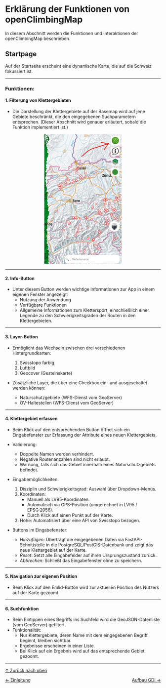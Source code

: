 # Erklärung der Funktionen von openClimbingMap

<a id="top"></a>
In diesem Abschnitt werden die Funktionen und Interaktionen der openClimbingMap beschrieben.

## Startpage

<div id="startpage"></div>
Auf der Startseite erscheint eine dynamische Karte, die auf die Schweiz fokussiert ist.

---

### Funktionen:

#### 1. **Filterung von Klettergebieten**
- Die Darstellung der Klettergebiete auf der Basemap wird auf jene Gebiete beschränkt, die den eingegebenen Suchparametern entsprechen. (Dieser Abschnitt wird genauer erläutert, sobald die Funktion implementiert ist.)

<div style="text-align: center;">
  <img src="bilder/Filterfunktion.jpg" alt="Filterfunktion der Klettergebiete" style="width: 50%; height: auto;">
</div>

---

#### 2. **Info-Button**
- Unter diesem Button werden wichtige Informationen zur App in einem eigenen Fenster angezeigt:
  - Nutzung der Anwendung
  - Verfügbare Funktionen
  - Allgemeine Informationen zum Klettersport, einschließlich einer Legende zu den Schwierigkeitsgraden der Routen in den Klettergebieten.

---

#### 3. **Layer-Button**
- Ermöglicht das Wechseln zwischen drei verschiedenen Hintergrundkarten:
  1. Swisstopo farbig
  2. Luftbild
  3. Geocover (Gesteinskarte)

- Zusätzliche Layer, die über eine Checkbox ein- und ausgeschaltet werden können:
  - Naturschutzgebiete (WFS-Dienst vom GeoServer)
  - ÖV-Haltestellen (WFS-Dienst vom GeoServer)

---

#### 4. **Klettergebiet erfassen**
- Beim Klick auf den entsprechenden Button öffnet sich ein Eingabefenster zur Erfassung der Attribute eines neuen Klettergebiets.

- Validierung:
  - Doppelte Namen werden verhindert.
  - Negative Routenanzahlen sind nicht erlaubt.
  - Warnung, falls sich das Gebiet innerhalb eines Naturschutzgebiets befindet.

- Eingabemöglichkeiten:
  1. Disziplin und Schwierigkeitsgrad: Auswahl über Dropdown-Menüs.
  2. Koordinaten:
     - Manuell als LV95-Koordinaten.
     - Automatisch via GPS-Position (umgerechnet in LV95 / EPSG:2056).
     - Durch Klick auf einen Punkt auf der Karte.
  3. Höhe: Automatisiert über eine API von Swisstopo bezogen.

- Buttons im Eingabefenster:
  - *Hinzufügen*: Überträgt die eingegebenen Daten via FastAPI-Schnittstelle in die PostgreSQL/PostGIS-Datenbank und zeigt das neue Klettergebiet auf der Karte.
  - *Reset*: Setzt alle Eingabefelder auf ihren Ursprungszustand zurück.
  - *Abbrechen*: Schließt das Eingabefenster ohne zu speichern.

---

#### 5. **Navigation zur eigenen Position**
- Beim Klick auf den Emlid-Button wird zur aktuellen Position des Nutzers auf der Karte gezoomt.

---

#### 6. **Suchfunktion**
- Beim Eintippen eines Begriffs ins Suchfeld wird die GeoJSON-Datenliste (vom GeoServer) gefiltert.
- Funktionalität:
  - Nur Klettergebiete, deren Name mit dem eingegebenen Begriff beginnt, bleiben sichtbar.
  - Ergebnisse erscheinen in einer Liste.
  - Bei Klick auf ein Ergebnis wird auf das entsprechende Gebiet gezoomt.

---

[↑ Zurück nach oben](#top)

<div style="display: flex; justify-content: space-between;">
  <div>
    <a href="einleitung.html">← Einleitung</a>
  </div>
  <div>
    <a href="aufbauGDI.html">Aufbau GDI →</a>
  </div>
</div>
